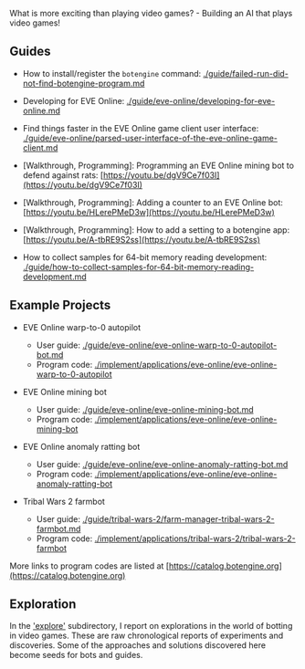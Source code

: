 What is more exciting than playing video games? - Building an AI that plays video games!

## Guides

+ How to install/register the `botengine` command: [./guide/failed-run-did-not-find-botengine-program.md](./guide/failed-run-did-not-find-botengine-program.md)

+ Developing for EVE Online: [./guide/eve-online/developing-for-eve-online.md](./guide/eve-online/developing-for-eve-online.md)

+ Find things faster in the EVE Online game client user interface: [./guide/eve-online/parsed-user-interface-of-the-eve-online-game-client.md](./guide/eve-online/parsed-user-interface-of-the-eve-online-game-client.md)

+ [Walkthrough, Programming]: Programming an EVE Online mining bot to defend against rats: [https://youtu.be/dgV9Ce7f03I](https://youtu.be/dgV9Ce7f03I)

+ [Walkthrough, Programming]: Adding a counter to an EVE Online bot: [https://youtu.be/HLerePMeD3w](https://youtu.be/HLerePMeD3w)

+ [Walkthrough, Programming]: How to add a setting to a botengine app: [https://youtu.be/A-tbRE9S2ss](https://youtu.be/A-tbRE9S2ss)

+ How to collect samples for 64-bit memory reading development: [./guide/how-to-collect-samples-for-64-bit-memory-reading-development.md](./guide/how-to-collect-samples-for-64-bit-memory-reading-development.md)

## Example Projects

+ EVE Online warp-to-0 autopilot
  + User guide: [./guide/eve-online/eve-online-warp-to-0-autopilot-bot.md](./guide/eve-online/eve-online-warp-to-0-autopilot-bot.md)
  + Program code: [./implement/applications/eve-online/eve-online-warp-to-0-autopilot](./implement/applications/eve-online/eve-online-warp-to-0-autopilot)

+ EVE Online mining bot
  + User guide: [./guide/eve-online/eve-online-mining-bot.md](./guide/eve-online/eve-online-mining-bot.md)
  + Program code: [./implement/applications/eve-online/eve-online-mining-bot](./implement/applications/eve-online/eve-online-mining-bot)

+ EVE Online anomaly ratting bot
  + User guide: [./guide/eve-online/eve-online-anomaly-ratting-bot.md](./guide/eve-online/eve-online-anomaly-ratting-bot.md)
  + Program code: [./implement/applications/eve-online/eve-online-anomaly-ratting-bot](./implement/applications/eve-online/eve-online-anomaly-ratting-bot)

+ Tribal Wars 2 farmbot
  + User guide: [./guide/tribal-wars-2/farm-manager-tribal-wars-2-farmbot.md](./guide/tribal-wars-2/farm-manager-tribal-wars-2-farmbot.md)
  + Program code: [./implement/applications/tribal-wars-2/tribal-wars-2-farmbot](./implement/applications/tribal-wars-2/tribal-wars-2-farmbot)


More links to program codes are listed at [https://catalog.botengine.org](https://catalog.botengine.org)

## Exploration

In the ['explore'](./explore) subdirectory, I report on explorations in the world of botting in video games. These are raw chronological reports of experiments and discoveries. Some of the approaches and solutions discovered here become seeds for bots and guides.
